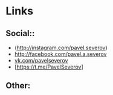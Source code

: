 # Links

## Social::
- (http://instagram.com/pavel.severov)
- <http://facebook.com/pavel.a.severov>
- [vk.com/pavelseverov](http://vk.com/pavelseverov)
- [https://t.me/PavelSeverov]

## Other:

